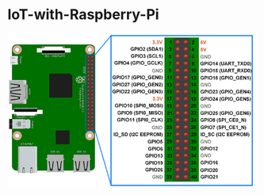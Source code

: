 # IoT-with-Raspberry-Pi

![image](https://github.com/sanket9006/IoT-with-Raspberry-Pi/blob/master/Images/Raspberry%20pi%203%20GPIO_pins_v2.png)
